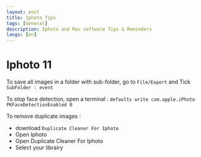 ```yaml
---
layout: post
title: Iphoto Tips
tags: [General]
description: Iphoto and Mac software Tips & Reminders
langs: [en]
---
```


Iphoto 11
=========

To save all images in a folder with sub-folder, go to `File/Export` and Tick `SubFolder : event`

To stop face detection, open a terminal : `defaults write com.apple.iPhoto PKFaceDetectionEnabled 0`

To remove duplicate images :

- download `Duplicate Cleaner For Iphoto`
- Open Iphoto
- Open Duplicate Cleaner For Iphoto
- Select your librairy
